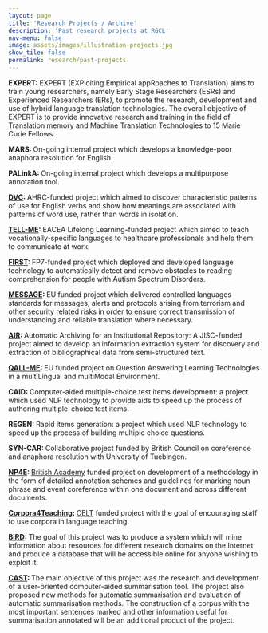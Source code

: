 ```yaml
---
layout: page
title: 'Research Projects / Archive'
description: 'Past research projects at RGCL'
nav-menu: false 
image: assets/images/illustration-projects.jpg
show_tile: false
permalink: research/past-projects
---
```


<p><strong>EXPERT:        </strong>EXPERT (EXPloiting Empirical appRoaches to Translation) aims to train young researchers, namely Early Stage Researchers (ESRs) and Experienced Researchers (ERs), to promote the research, development and use of hybrid language translation technologies. The overall objective of EXPERT is to provide innovative research and training in the field of Translation memory and Machine Translation Technologies to 15 Marie Curie Fellows.</p>
<p><strong>MARS</strong><strong>:             </strong>On-going internal project which develops a knowledge-poor anaphora resolution for English.</p>
<p><strong>PALinkA</strong><strong>:</strong><strong>        </strong>On-going internal project which develops a multipurpose annotation tool.</p>
<p><a title="DVC: Disambiguation of Verbs by Collocation" href="http://rgcl.wlv.ac.uk/research/dvc-disambiguation-of-verbs-by-collocation/"><strong>DVC</strong></a><strong>:                          </strong>AHRC-funded project which aimed to discover characteristic patterns of use for English verbs and show how meanings are associated with patterns of word use, rather than words in isolation.</p>
<p><a href="http://clg.wlv.ac.uk/projects/TELL-ME/"><strong>TELL-ME</strong></a><strong>:                   </strong>EACEA Lifelong Learning-funded project which aimed to teach vocationally-specific languages to healthcare professionals and help them to communicate at work.</p>
<p><a href="http://clg.wlv.ac.uk/projects/FIRST/"><strong>FIRST</strong></a><strong>:                         </strong>FP7-funded project which deployed and developed language technology to automatically detect and remove obstacles to reading comprehension for people with Autism Spectrum Disorders.</p>
<p><a href="http://clg.wlv.ac.uk/projects/Message/"><strong>MESSAGE</strong></a><strong>:                  </strong>EU funded project which delivered controlled languages standards for messages, alerts and protocols arising from terrorism and other security related risks in order to ensure correct transmission of understanding and reliable translation where necessary.</p>
<p><a href="http://clg.wlv.ac.uk/projects/AIR/"><strong>AIR</strong></a><strong>:                             </strong>Automatic Archiving for an Institutional Repository: A JISC-funded project aimed to develop an information extraction system for discovery and extraction of bibliographical data from semi-structured text.</p>
<p><a href="http://clg.wlv.ac.uk/projects/QALL-ME/"><strong>QALL-ME</strong></a><strong>:                   </strong>EU funded project on Question Answering Learning Technologies in a multiLingual and multiModal Environment.</p>
<p><strong>CAID:                          </strong>Computer-aided multiple-choice test items development: a project which used NLP technology to provide aids to speed up the process of authoring multiple-choice test items.</p>
<p><strong>REGEN:                       </strong>Rapid items generation: a project which used NLP technology to speed up the process of building multiple choice questions.</p>
<p><strong>SYN-CAR:                   </strong>Collaborative project funded by British Council on coreference and anaphora resolution with University of Tuebingen.</p>
<p><a href="http://clg.wlv.ac.uk/projects/NP4E/"><strong>NP4E</strong></a><strong>:                          </strong><a href="http://www.britac.ac.uk/">British Academy</a> funded project on development of a methodology in the form of detailed annotation schemes and guidelines for marking noun phrase and event coreference within one document and across different documents.</p>
<p><a href="http://clg.wlv.ac.uk/projects/C4T/"><strong>Corpora4Teaching</strong></a><strong>:   </strong><a href="http://www.wlv.ac.uk/celt/">CELT</a> funded project with the goal of encouraging staff to use corpora in language teaching.</p>
<p><a href="http://clg.wlv.ac.uk/projects/BiRD/"><strong>BiRD</strong></a><strong>:                          </strong>The goal of this project was to produce a system which will mine information about resources for different research domains on the Internet, and produce a database that will be accessible online for anyone wishing to exploit it.</p>
<p><a href="http://www.clg.wlv.ac.uk/projects/CAST/index.php"><strong>CAST</strong></a><strong>:                         </strong>The main objective of this project was the research and development of a user-oriented computer-aided summarisation tool. The project also proposed new methods for automatic summarisation and evaluation of automatic summarisation methods. The construction of a corpus with the most important sentences marked and other information useful for summarisation annotated will be an additional product of the project.</p>
	
